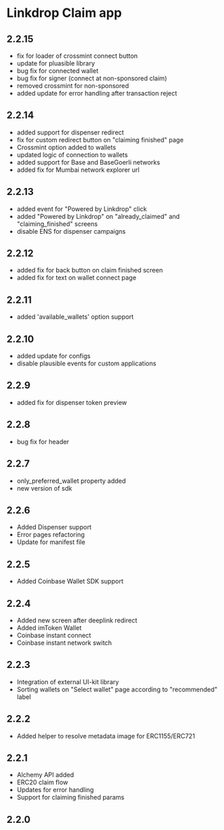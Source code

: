 # Linkdrop Claim app

## 2.2.15
- fix for loader of crossmint connect button
- update for pluasible library
- bug fix for connected wallet
- bug fix for signer (connect at non-sponsored claim)
- removed crossmint for non-sponsored
- added update for error handling after transaction reject

## 2.2.14
- added support for dispenser redirect
- fix for custom redirect button on "claiming finished" page
- Crossmint option added to wallets
- updated logic of connection to wallets
- added support for Base and BaseGoerli networks
- added fix for Mumbai network explorer url

## 2.2.13
- added event for "Powered by Linkdrop" click
- added "Powered by Linkdrop" on "already_claimed" and "claiming_finished" screens
- disable ENS for dispenser campaigns

## 2.2.12
- added fix for back button on claim finished screen
- added fix for text on wallet connect page

## 2.2.11
- added 'available_wallets' option support

## 2.2.10
- added update for configs
- disable plausible events for custom applications

## 2.2.9
- added fix for dispenser token preview

## 2.2.8
- bug fix for header

## 2.2.7
- only_preferred_wallet property added
- new version of sdk

## 2.2.6
- Added Dispenser support
- Error pages refactoring
- Update for manifest file

## 2.2.5
- Added Coinbase Wallet SDK support

## 2.2.4
- Added new screen after deeplink redirect
- Added imToken Wallet
- Coinbase instant connect
- Coinbase instant network switch

## 2.2.3
- Integration of external UI-kit library
- Sorting wallets on "Select wallet" page according to "recommended" label

## 2.2.2
- Added helper to resolve metadata image for ERC1155/ERC721

## 2.2.1
- Alchemy API added
- ERC20 claim flow
- Updates for error handling
- Support for claiming finished params

## 2.2.0
